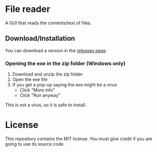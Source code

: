 # File reader

A GUI that reads the contents/text of files.

## Download/Installation

You can download a version in the [releases page](https://github.com/Synthird/Textfield-resizes-window/releases).

### Opening the exe in the zip folder (Windows only)

1. Download and unzip the zip folder
3. Open the exe file
4. If you get a pop-up saying the exe might be a virus
    - Click "More info"
    - Click "Run anyway"

This is not a virus, so it is safe to install.

# License

This repository contains the MIT license. You must give credit if you are going to use its source code.
